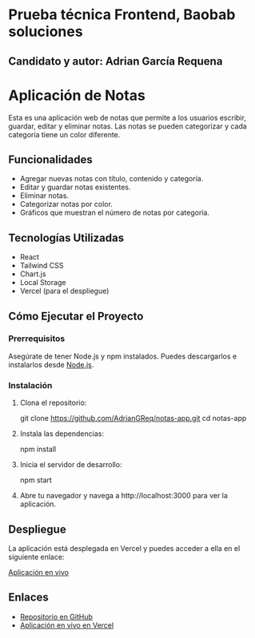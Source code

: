 # Prueba técnica Frontend, Baobab soluciones

## Candidato y autor: Adrian García Requena


# Aplicación de Notas

Esta es una aplicación web de notas que permite a los usuarios escribir, guardar, editar y eliminar notas. Las notas se pueden categorizar y cada categoría tiene un color diferente. 

## Funcionalidades
- Agregar nuevas notas con título, contenido y categoría.
- Editar y guardar notas existentes.
- Eliminar notas.
- Categorizar notas por color.
- Gráficos que muestran el número de notas por categoría.

## Tecnologías Utilizadas
- React
- Tailwind CSS
- Chart.js
- Local Storage
- Vercel (para el despliegue)

## Cómo Ejecutar el Proyecto

### Prerrequisitos
Asegúrate de tener Node.js y npm instalados. Puedes descargarlos e instalarlos desde [Node.js](https://nodejs.org/).

### Instalación

1. Clona el repositorio: 

    git clone https://github.com/AdrianGReq/notas-app.git
    cd notas-app
    

2. Instala las dependencias:

    npm install


3. Inicia el servidor de desarrollo:
   
    npm start
    

4. Abre tu navegador y navega a http://localhost:3000 para ver la aplicación.


## Despliegue

La aplicación está desplegada en Vercel y puedes acceder a ella en el siguiente enlace:

[Aplicación en vivo](https://notas-app.vercel.app)

## Enlaces

- [Repositorio en GitHub](https://github.com/AdrianGReq/notas-app)
- [Aplicación en vivo en Vercel](https://notas-app.vercel.app)
